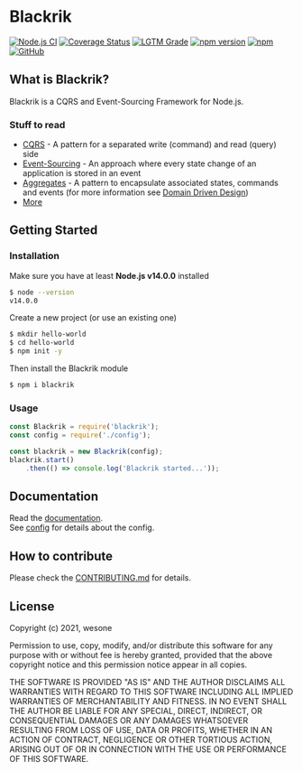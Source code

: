 # Blackrik

[![Node.js CI](https://github.com/wesone/blackrik/actions/workflows/node.js.yml/badge.svg)](https://github.com/wesone/blackrik/actions/workflows/node.js.yml)
[![Coverage Status](https://coveralls.io/repos/github/wesone/blackrik/badge.svg?branch=feature/workflow)](https://coveralls.io/github/wesone/blackrik?branch=feature/workflow)
[![LGTM Grade](https://img.shields.io/lgtm/grade/javascript/github/wesone/blackrik?label=code%20quality)](https://lgtm.com/projects/g/wesone/blackrik)
[![npm version](https://badge.fury.io/js/blackrik.svg)](https://www.npmjs.com/package/blackrik)
[![npm](https://img.shields.io/npm/dm/blackrik)](https://www.npmjs.com/package/blackrik)
[![GitHub](https://img.shields.io/github/license/wesone/blackrik)](https://github.com/wesone/blackrik/blob/master/LICENSE.md)
## What is Blackrik?
Blackrik is a CQRS and Event-Sourcing Framework for Node.js.

### Stuff to read
- [CQRS](https://martinfowler.com/bliki/CQRS.html) - A pattern for a separated write (command) and read (query) side
- [Event-Sourcing](https://martinfowler.com/eaaDev/EventSourcing.html) - An approach where every state change of an application is stored in an event
- [Aggregates](https://martinfowler.com/bliki/DDD_Aggregate.html) - A pattern to encapsulate associated states, commands and events (for more information see [Domain Driven Design](https://martinfowler.com/bliki/DomainDrivenDesign.html))
- [More](https://www.cqrs.nu/)

## Getting Started

### Installation
Make sure you have at least **Node.js v14.0.0** installed
```sh
$ node --version
v14.0.0
```
Create a new project (or use an existing one)
```sh
$ mkdir hello-world
$ cd hello-world
$ npm init -y
```
Then install the Blackrik module
```sh
$ npm i blackrik
```

### Usage
```javascript
const Blackrik = require('blackrik');
const config = require('./config');

const blackrik = new Blackrik(config);
blackrik.start()
    .then(() => console.log('Blackrik started...'));
```

## Documentation
Read the [documentation](https://github.com/wesone/blackrik/wiki).  
See [config](https://github.com/wesone/blackrik/wiki/API-Reference#config) for details about the config.

## How to contribute
Please check the [CONTRIBUTING.md](https://github.com/wesone/blackrik/blob/master/CONTRIBUTING.md) for details.

## License
Copyright (c) 2021, wesone

Permission to use, copy, modify, and/or distribute this software for any
purpose with or without fee is hereby granted, provided that the above
copyright notice and this permission notice appear in all copies.

THE SOFTWARE IS PROVIDED "AS IS" AND THE AUTHOR DISCLAIMS ALL WARRANTIES
WITH REGARD TO THIS SOFTWARE INCLUDING ALL IMPLIED WARRANTIES OF
MERCHANTABILITY AND FITNESS. IN NO EVENT SHALL THE AUTHOR BE LIABLE FOR
ANY SPECIAL, DIRECT, INDIRECT, OR CONSEQUENTIAL DAMAGES OR ANY DAMAGES
WHATSOEVER RESULTING FROM LOSS OF USE, DATA OR PROFITS, WHETHER IN AN
ACTION OF CONTRACT, NEGLIGENCE OR OTHER TORTIOUS ACTION, ARISING OUT OF
OR IN CONNECTION WITH THE USE OR PERFORMANCE OF THIS SOFTWARE.